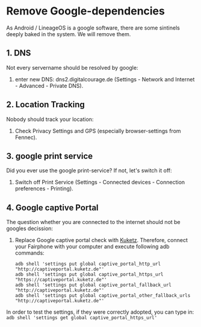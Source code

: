 # Remove Google-dependencies
As Android / LineageOS is a google software, there are some sintinels deeply baked in the system. We will remove them.

## 1. DNS
Not every servername should be resolved by google:

1. enter new DNS: dns2.digitalcourage.de (Settings - Network and Internet - Advanced - Private DNS).

## 2. Location Tracking
Nobody should track your location:

1. Check Privacy Settings and GPS (especially browser-settings from Fennec).

## 3. google print service
Did you ever use the google print-service? If not, let's switch it off:

1. Switch off Print Service (Settings - Connected devices - Connection preferences - Printing).

## 4. Google captive Portal
The question whether you are connected to the internet should not be googles decission:

1. Replace Google captive portal check with [Kuketz](https://www.kuketz-blog.de/android-captive-portal-check-204-http-antwort-von-captiveportal-kuketz-de/). Therefore, connect your Fairphone with your computer and execute following adb commands:  
   ```
   adb shell 'settings put global captive_portal_http_url "http://captiveportal.kuketz.de"'
   adb shell 'settings put global captive_portal_https_url "https://captiveportal.kuketz.de"'
   adb shell 'settings put global captive_portal_fallback_url "http://captiveportal.kuketz.de"'
   adb shell 'settings put global captive_portal_other_fallback_urls "http://captiveportal.kuketz.de"'
   ```

In order to test the settings, if they were correctly adopted, you can type in:
`adb shell 'settings get global captive_portal_https_url'`
